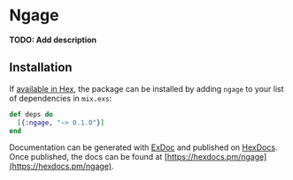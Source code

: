 # Ngage

**TODO: Add description**

## Installation

If [available in Hex](https://hex.pm/docs/publish), the package can be installed
by adding `ngage` to your list of dependencies in `mix.exs`:

```elixir
def deps do
  [{:ngage, "~> 0.1.0"}]
end
```

Documentation can be generated with [ExDoc](https://github.com/elixir-lang/ex_doc)
and published on [HexDocs](https://hexdocs.pm). Once published, the docs can
be found at [https://hexdocs.pm/ngage](https://hexdocs.pm/ngage).

